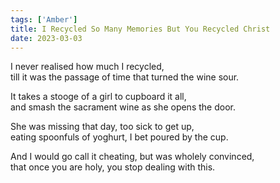 ```yaml
---
tags: ['Amber']
title: I Recycled So Many Memories But You Recycled Christ
date: 2023-03-03
---
```


I never realised how much I recycled,  
till it was the passage of time that turned the wine sour.

It takes a stooge of a girl to cupboard it all,  
and smash the sacrament wine as she opens the door.

She was missing that day, too sick to get up,  
eating spoonfuls of yoghurt, I bet poured by the cup.

And I would go call it cheating, but was wholely convinced,  
that once you are holy, you stop dealing with this.
